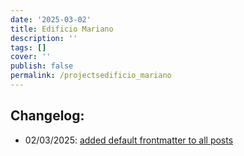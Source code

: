 ```yaml
---
date: '2025-03-02'
title: Edificio Mariano
description: ''
tags: []
cover: ''
publish: false
permalink: /projectsedificio_mariano
---
```


## Changelog:
 - 02/03/2025: [added default frontmatter to all posts](https://github.com/bolokoz/yurio/commit/9756dc53320db69a162e10b64f310a555bc90f06)
